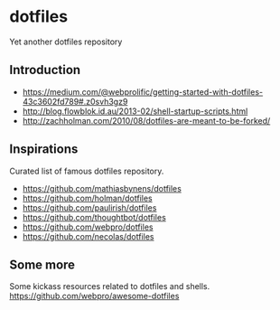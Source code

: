 # dotfiles
Yet another dotfiles repository

## Introduction

- https://medium.com/@webprolific/getting-started-with-dotfiles-43c3602fd789#.z0svh3gz9
- http://blog.flowblok.id.au/2013-02/shell-startup-scripts.html
- http://zachholman.com/2010/08/dotfiles-are-meant-to-be-forked/

## Inspirations

Curated list of famous dotfiles repository.

- https://github.com/mathiasbynens/dotfiles
- https://github.com/holman/dotfiles
- https://github.com/paulirish/dotfiles
- https://github.com/thoughtbot/dotfiles
- https://github.com/webpro/dotfiles
- https://github.com/necolas/dotfiles

## Some more

Some kickass resources related to dotfiles and shells.
https://github.com/webpro/awesome-dotfiles
